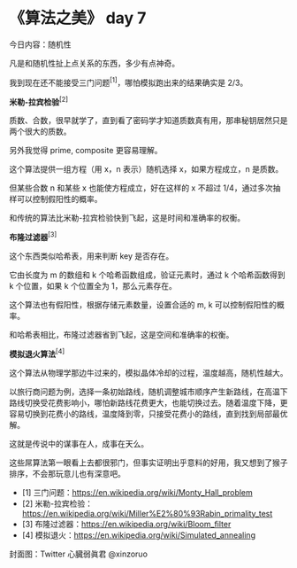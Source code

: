 # 《算法之美》 day 7

今日内容：随机性

凡是和随机性扯上点关系的东西，多少有点神奇。

我到现在还不能接受三门问题<sup>[1]</sup>，哪怕模拟跑出来的结果确实是 2/3。

**米勒-拉宾检验**<sup>[2]</sup>

质数、合数，很早就学了，直到看了密码学才知道质数真有用，那串秘钥居然只是两个很大的质数。

另外我觉得 prime, composite 更容易理解。

这个算法提供一组方程（用 x，n 表示）随机选择 x，如果方程成立，n 是质数。

但某些合数 n 和某些 x 也能使方程成立，好在这样的 x 不超过 1/4，通过多次抽样可以控制假阳性的概率。

和传统的算法比米勒-拉宾检验快到飞起，这是时间和准确率的权衡。

**布隆过滤器**<sup>[3]</sup>

这个东西类似哈希表，用来判断 key 是否存在。

它由长度为 m 的数组和 k 个哈希函数组成，验证元素时，通过 k 个哈希函数得到 k 个位置，如果 k 个位置全为 1，那么元素存在。

这个算法也有假阳性，根据存储元素数量，设置合适的 m, k 可以控制假阳性的概率。

和哈希表相比，布隆过滤器省到飞起，这是空间和准确率的权衡。

**模拟退火算法**<sup>[4]</sup>

这个算法从物理学那边牛过来的，模拟晶体冷却的过程，温度越高，随机性越大。

以旅行商问题为例，选择一条初始路线，随机调整城市顺序产生新路线，在高温下路线切换受花费影响小，哪怕新路线花费更大，也能切换过去。随着温度下降，更容易切换到花费小的路线，温度降到零，只接受花费小的路线，直到找到局部最优解。

这就是传说中的谋事在人，成事在天么。

这些屌算法第一眼看上去都很邪门，但事实证明出乎意料的好用，我又想到了猴子排序，不会那玩意儿也有深意吧。

+ [1] 三门问题：https://en.wikipedia.org/wiki/Monty_Hall_problem
+ [2] 米勒-拉宾检验：https://en.wikipedia.org/wiki/Miller%E2%80%93Rabin_primality_test
+ [3] 布隆过滤器：https://en.wikipedia.org/wiki/Bloom_filter
+ [4] 模拟退火：https://en.wikipedia.org/wiki/Simulated_annealing

封面图：Twitter 心臓弱眞君 @xinzoruo
